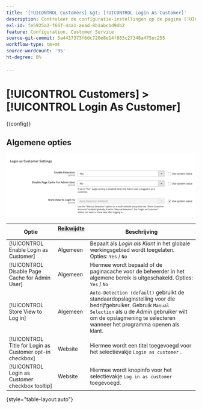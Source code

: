 ```yaml
---
title: '[!UICONTROL Customers] &gt; [!UICONTROL Login As Customer]'
description: Controleer de configuratie-instellingen op de pagina [!UICONTROL Customers] &gt; [!UICONTROL Login As Customer] van Commerce Admin.
exl-id: fe5925a2-f66f-44a1-aead-8b1abcbd9db2
feature: Configuration, Customer Service
source-git-commit: 5a4417373f6dc720e8e14f883c27348a475ec255
workflow-type: tm+mt
source-wordcount: '95'
ht-degree: 0%

---
```


# [!UICONTROL Customers] > [!UICONTROL Login As Customer]

{{config}}

## Algemene opties

![&#x200B; Login als Klant - Algemene Opties &#x200B;](./assets/login-as-customer.png)<!-- zoom -->

<!-- [Login As Customer - General Options](https://experienceleague.adobe.com/nl/docs/commerce-admin/customers/customer-accounts/manage/login-as-customer) -->

| Optie | [&#x200B; Reikwijdte &#x200B;](../../getting-started/websites-stores-views.md#scope-settings) | Beschrijving |
|-- | -- | -- |
| [!UICONTROL Enable Login as Customer] | Algemeen | Bepaalt als _Login als Klant_ in het globale werkingsgebied wordt toegelaten. Opties: `Yes` / `No` |
| [!UICONTROL Disable Page Cache for Admin User] | Algemeen | Hiermee wordt bepaald of de paginacache voor de beheerder in het algemene bereik is uitgeschakeld. Opties: `Yes` / `No` |
| [!UICONTROL Store View to Log in] | Algemeen | `Auto-Detection (default)` gebruikt de standaardopslaginstelling voor die bedrijfgebruiker. Gebruik `Manual Selection` als u de _Admin_ gebruiker wilt om de opslagmening te selecteren wanneer het programma openen als klant. |
| [!UICONTROL Title for Login as Customer opt-in checkbox] | Website | Hiermee wordt een titel toegevoegd voor het selectievakje `Login as customer` . |
| [!UICONTROL Login as Customer checkbox tooltip] | Website | Hiermee wordt knopinfo voor het selectievakje `Log in as customer` toegevoegd. |

{style="table-layout:auto"}
